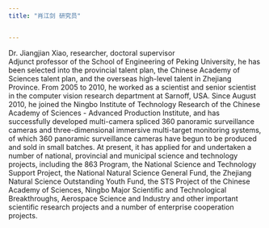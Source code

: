 ```yaml
---
title: "肖江剑 研究员"


---
```

Dr. Jiangjian Xiao, researcher, doctoral supervisor<br />
   Adjunct professor of the School of Engineering of Peking University, he has been selected into the provincial talent plan, the Chinese Academy of Sciences talent plan, and the overseas high-level talent in Zhejiang Province. From 2005 to 2010, he worked as a scientist and senior scientist in the computer vision research department at Sarnoff, USA. Since August 2010, he joined the Ningbo Institute of Technology Research of the Chinese Academy of Sciences - Advanced Production Institute, and has successfully developed multi-camera spliced 360 panoramic surveillance cameras and three-dimensional immersive multi-target monitoring systems, of which 360 panoramic surveillance cameras have begun to be produced and sold in small batches. At present, it has applied for and undertaken a number of national, provincial and municipal science and technology projects, including the 863 Program, the National Science and Technology Support Project, the National Natural Science General Fund, the Zhejiang Natural Science Outstanding Youth Fund, the STS Project of the Chinese Academy of Sciences, Ningbo Major Scientific and Technological Breakthroughs, Aerospace Science and Industry and other important scientific research projects and a number of enterprise cooperation projects.
